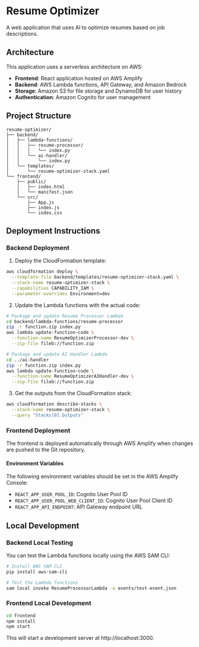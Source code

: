 # Resume Optimizer

A web application that uses AI to optimize resumes based on job descriptions.

## Architecture

This application uses a serverless architecture on AWS:

- **Frontend**: React application hosted on AWS Amplify
- **Backend**: AWS Lambda functions, API Gateway, and Amazon Bedrock
- **Storage**: Amazon S3 for file storage and DynamoDB for user history
- **Authentication**: Amazon Cognito for user management

## Project Structure

```
resume-optimizer/
├── backend/
│   ├── lambda-functions/
│   │   ├── resume-processor/
│   │   │   └── index.py
│   │   └── ai-handler/
│   │       └── index.py
│   └── templates/
│       └── resume-optimizer-stack.yaml
└── frontend/
    ├── public/
    │   ├── index.html
    │   └── manifest.json
    └── src/
        ├── App.js
        ├── index.js
        └── index.css
```

## Deployment Instructions

### Backend Deployment

1. Deploy the CloudFormation template:

```bash
aws cloudformation deploy \
  --template-file backend/templates/resume-optimizer-stack.yaml \
  --stack-name resume-optimizer-stack \
  --capabilities CAPABILITY_IAM \
  --parameter-overrides Environment=dev
```

2. Update the Lambda functions with the actual code:

```bash
# Package and update Resume Processor Lambda
cd backend/lambda-functions/resume-processor
zip -r function.zip index.py
aws lambda update-function-code \
  --function-name ResumeOptimizerProcessor-dev \
  --zip-file fileb://function.zip

# Package and update AI Handler Lambda
cd ../ai-handler
zip -r function.zip index.py
aws lambda update-function-code \
  --function-name ResumeOptimizerAIHandler-dev \
  --zip-file fileb://function.zip
```

3. Get the outputs from the CloudFormation stack:

```bash
aws cloudformation describe-stacks \
  --stack-name resume-optimizer-stack \
  --query "Stacks[0].Outputs"
```

### Frontend Deployment

The frontend is deployed automatically through AWS Amplify when changes are pushed to the Git repository.

#### Environment Variables

The following environment variables should be set in the AWS Amplify Console:

- `REACT_APP_USER_POOL_ID`: Cognito User Pool ID
- `REACT_APP_USER_POOL_WEB_CLIENT_ID`: Cognito User Pool Client ID
- `REACT_APP_API_ENDPOINT`: API Gateway endpoint URL

## Local Development

### Backend Local Testing

You can test the Lambda functions locally using the AWS SAM CLI:

```bash
# Install AWS SAM CLI
pip install aws-sam-cli

# Test the Lambda functions
sam local invoke ResumeProcessorLambda -e events/test-event.json
```

### Frontend Local Development

```bash
cd frontend
npm install
npm start
```

This will start a development server at http://localhost:3000.
